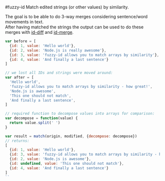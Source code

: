 #fuzzy-id
Match edited strings (or other values) by similarity.

The goal is to be able to do 3-way merges considering sentence/word movements in text.  
After having matched the strings the output can be used to do these merges with [id-diff](https://github.com/mirkok/id-diff) and [id-merge](https://github.com/mirkok/id-merge).  

``` js
var before = [
  {id: 1, value: 'Hello world'},
  {id: 2, value: 'Node.js is really awesome'},
  {id: 3, value: 'fuzzy-id allows you to match arrays by similarity'},
  {id: 4, value: 'And finally a last sentence'}
]

// we lost all IDs and strings were moved around:
var after = [
  'Hello world',
  'fuzzy-id allows you to match arrays by similarity - how great!',
  'Node.js is awesome',
  'This one should not match',
  'And finally a last sentence',
]

// required function to decompose values into arrays for comparison:
var decompose = function(value) {
  return value.split(' ')
}

var result = match(origin, modified, {decompose: decompose})
// returns:
[
  {id: 1, value: 'Hello world'},
  {id: 3, value: 'fuzzy-id allows you to match arrays by similarity - how great!'},
  {id: 2, value: 'Node.js is awesome'},
  {id: undefined, value: 'This one should not match'},
  {id: 4, value: 'And finally a last sentence'}
]
``